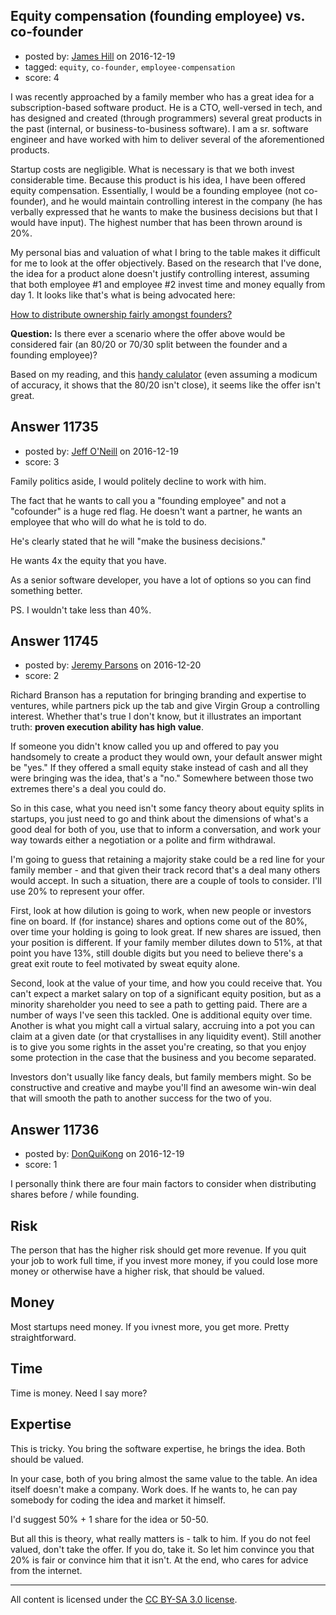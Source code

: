 ## Equity compensation (founding employee) vs. co-founder

- posted by: [James Hill](https://stackexchange.com/users/398524/james-hill) on 2016-12-19
- tagged: `equity`, `co-founder`, `employee-compensation`
- score: 4

<p>I was recently approached by a family member who has a great idea for a subscription-based software product. He is a CTO, well-versed in tech, and has designed and created (through programmers) several great products in the past (internal, or business-to-business software). I am a sr. software engineer and have worked with him to deliver several of the aforementioned products.</p>

<p>Startup costs are negligible. What is necessary is that we both invest considerable time. Because this product is his idea, I have been offered equity compensation. Essentially, I would be a founding employee (not co-founder), and he would maintain controlling interest in the company (he has verbally expressed that he wants to make the business decisions but that I would have input). The highest number that has been thrown around is 20%.</p>

<p>My personal bias and valuation of what I bring to the table makes it difficult for me to look at the offer objectively. Based on the research that I've done, the idea for a product alone doesn't justify controlling interest, assuming that both employee #1 and employee #2 invest time and money equally from day 1. It looks like that's what is being advocated here:</p>

<p><a href="https://startups.stackexchange.com/questions/5582/how-to-distribute-ownership-fairly-amongst-founders">How to distribute ownership fairly amongst founders?</a></p>

<p><strong>Question:</strong> Is there ever a scenario where the offer above would be considered fair (an 80/20 or 70/30 split between the founder and a founding employee)?</p>

<p>Based on my reading, and this <a href="http://foundrs.com/" rel="nofollow noreferrer">handy calulator</a> (even assuming a modicum of accuracy, it shows that the 80/20 isn't close), it seems like the offer isn't great.</p>



## Answer 11735

- posted by: [Jeff O'Neill](https://stackexchange.com/users/46273/jeff-o-neill) on 2016-12-19
- score: 3

<p>Family politics aside, I would politely decline to work with him.  </p>

<p>The fact that he wants to call you a "founding employee" and not a "cofounder" is a huge red flag.  He doesn't want a partner, he wants an employee that who will do what he is told to do.</p>

<p>He's clearly stated that he will "make the business decisions."</p>

<p>He wants 4x the equity that you have.</p>

<p>As a senior software developer, you have a lot of options so you can find something better.</p>

<p>PS. I wouldn't take less than 40%.</p>



## Answer 11745

- posted by: [Jeremy Parsons](https://stackexchange.com/users/497810/jeremy-parsons) on 2016-12-20
- score: 2

<p>Richard Branson has a reputation for bringing branding and expertise to ventures, while partners pick up the tab and give Virgin Group a controlling interest. Whether that's true I don't know, but it illustrates an important truth: <strong>proven execution ability has high value</strong>.</p>

<p>If someone you didn't know called you up and offered to pay you handsomely to create a product they would own, your default answer might be "yes." If they offered a small equity stake instead of cash and all they were bringing was the idea, that's a "no." Somewhere between those two extremes there's a deal you could do. </p>

<p>So in this case, what you need isn't some fancy theory about equity splits in startups, you just need to go and think about the dimensions of what's a good deal for both of you, use that to inform a conversation, and work your way towards either a negotiation or a polite and firm withdrawal. </p>

<p>I'm going to guess that retaining a majority stake could be a red line for your family member - and that given their track record that's a deal many others would accept. In such a situation, there are a couple of tools to consider. I'll use 20% to represent your offer.</p>

<p>First, look at how dilution is going to work, when new people or investors fine on board. If (for instance) shares and options come out of the 80%, over time your holding is going to look great. If new shares are issued, then your position is different. If your family member dilutes down to 51%, at that point you have 13%, still double digits but you need to believe there's a great exit route to feel motivated by sweat equity alone. </p>

<p>Second, look at the value of your time, and how you could receive that. You can't expect a market salary on top of a significant equity position, but as a minority shareholder you need to see a path to getting paid. There are a number of ways I've seen this tackled. One is additional equity over time. Another is what you might call a virtual salary, accruing into a pot you can claim at a given date (or that crystallises in any liquidity event).  Still another is to give you some rights in the asset you're creating, so that you enjoy some protection in the case that the business and you become separated.</p>

<p>Investors don't usually like fancy deals, but family members might. So be constructive and creative and maybe you'll find an awesome win-win deal that will smooth the path to another success for the two of you.</p>



## Answer 11736

- posted by: [DonQuiKong](https://stackexchange.com/users/9739821/donquikong) on 2016-12-19
- score: 1

<p>I personally think there are four main factors to consider when distributing shares before / while founding.</p>

<h2>Risk</h2>

<p>The person that has the higher risk should get more revenue. If you quit your job to work full time, if you invest more money, if you could lose more money or otherwise have a higher risk, that should be valued.</p>

<h2>Money</h2>

<p>Most startups need money. If you ivnest more, you get more. Pretty straightforward.</p>

<h2>Time</h2>

<p>Time is money. Need I say more?</p>

<h2>Expertise</h2>

<p>This is tricky. You bring the software expertise, he brings the idea. Both should be valued. </p>

<p>In your case, both of you bring almost the same value to the table. An idea itself doesn't make a company. Work does. If he wants to, he can pay somebody for coding the idea and market it himself. </p>

<p>I'd suggest 50% + 1 share for the idea or 50-50. </p>

<p>But all this is theory, what really matters is - talk to him. If you do not feel valued, don't take the offer. If you do, take it. So let him convince you that 20% is fair or convince him that it isn't. At the end, who cares for advice from the internet.</p>




---

All content is licensed under the [CC BY-SA 3.0 license](https://creativecommons.org/licenses/by-sa/3.0/).
